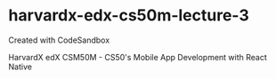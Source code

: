 # harvardx-edx-cs50m-lecture-3
Created with CodeSandbox

HarvardX edX CSM50M - CS50's Mobile App Development with React Native
